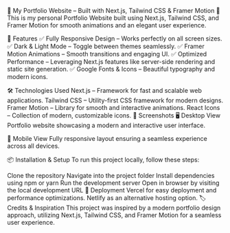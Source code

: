 🚀 My Portfolio Website – Built with Next.js, Tailwind CSS & Framer Motion 🌟
This is my personal Portfolio Website built using Next.js, Tailwind CSS, and Framer Motion for smooth animations and an elegant user experience.

🎨 Features
✅ Fully Responsive Design – Works perfectly on all screen sizes.
✅ Dark & Light Mode – Toggle between themes seamlessly.
✅ Framer Motion Animations – Smooth transitions and engaging UI.
✅ Optimized Performance – Leveraging Next.js features like server-side rendering and static site generation.
✅ Google Fonts & Icons – Beautiful typography and modern icons.

🛠 Technologies Used
Next.js – Framework for fast and scalable web applications.
Tailwind CSS – Utility-first CSS framework for modern designs.
Framer Motion – Library for smooth and interactive animations.
React Icons – Collection of modern, customizable icons.
📸 Screenshots
🖥 Desktop View
Portfolio website showcasing a modern and interactive user interface.

📱 Mobile View
Fully responsive layout ensuring a seamless experience across all devices.

📦 Installation & Setup
To run this project locally, follow these steps:

Clone the repository
Navigate into the project folder
Install dependencies using npm or yarn
Run the development server
Open in browser by visiting the local development URL
🎯 Deployment
Vercel for easy deployment and performance optimizations.
Netlify as an alternative hosting option.
🏷 Credits & Inspiration
This project was inspired by a modern portfolio design approach, utilizing Next.js, Tailwind CSS, and Framer Motion for a seamless user experience.
